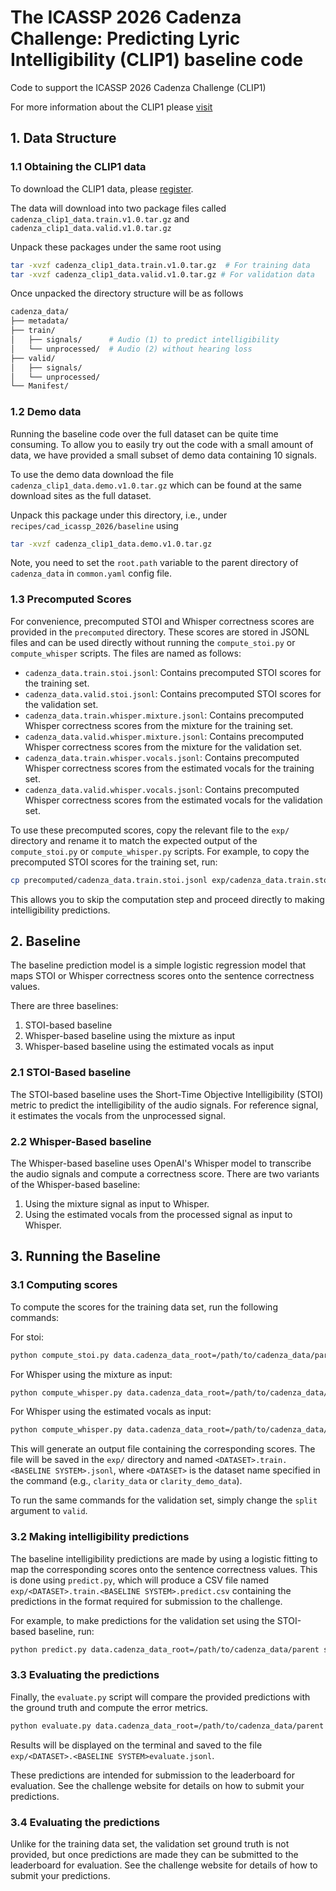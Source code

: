 # The ICASSP 2026 Cadenza Challenge: Predicting Lyric Intelligibility (CLIP1) baseline code

Code to support the ICASSP 2026 Cadenza Challenge (CLIP1)

For more information about the CLIP1 please [visit](https://cadenzachallenge.org/)

## 1. Data Structure

### 1.1 Obtaining the CLIP1 data

To download the CLIP1 data, please [register](https://cadenzachallenge.org/docs/clip1/take_part/registration).

The data will download into two package files called `cadenza_clip1_data.train.v1.0.tar.gz` and `cadenza_clip1_data.valid.v1.0.tar.gz`

Unpack these packages under the same root using

```bash
tar -xvzf cadenza_clip1_data.train.v1.0.tar.gz  # For training data
tar -xvzf cadenza_clip1_data.valid.v1.0.tar.gz # For validation data
```

Once unpacked the directory structure will be as follows

```bash
cadenza_data/
├── metadata/
├── train/
│   ├── signals/      # Audio (1) to predict intelligibility
│   └── unprocessed/  # Audio (2) without hearing loss
├── valid/
│   ├── signals/
│   └── unprocessed/
└── Manifest/
```

### 1.2 Demo data

Running the baseline code over the full dataset can be quite time consuming. 
To allow you to easily try out the code with a small amount of data, we have provided a small subset of demo data containing 10 signals.

To use the demo data download the file `cadenza_clip1_data.demo.v1.0.tar.gz` which can be found at the same download sites as the full dataset. 

Unpack this package under this directory, i.e., under `recipes/cad_icassp_2026/baseline` using

```bash
tar -xvzf cadenza_clip1_data.demo.v1.0.tar.gz
```

Note, you need to set the `root.path` variable to the parent directory of `cadenza_data` in `common.yaml` config file.

### 1.3 Precomputed Scores

For convenience, precomputed STOI and Whisper correctness scores are provided in the `precomputed` directory. 
These scores are stored in JSONL files and can be used directly without running the `compute_stoi.py` or `compute_whisper` scripts. 
The files are named as follows:

- `cadenza_data.train.stoi.jsonl`: Contains precomputed STOI scores for the training set.
- `cadenza_data.valid.stoi.jsonl`: Contains precomputed STOI scores for the validation set.
- `cadenza_data.train.whisper.mixture.jsonl`: Contains precomputed Whisper correctness scores from the mixture for the training set.
- `cadenza_data.valid.whisper.mixture.jsonl`: Contains precomputed Whisper correctness scores from the mixture for the validation set.
- `cadenza_data.train.whisper.vocals.jsonl`: Contains precomputed Whisper correctness scores from the estimated vocals for the training set.
- `cadenza_data.valid.whisper.vocals.jsonl`: Contains precomputed Whisper correctness scores from the estimated vocals for the validation set.

To use these precomputed scores, copy the relevant file to the `exp/` directory and rename it to match the expected output of the `compute_stoi.py` or `compute_whisper.py` scripts. 
For example, to copy the precomputed STOI scores for the training set, run:

```bash
cp precomputed/cadenza_data.train.stoi.jsonl exp/cadenza_data.train.stoi.jsonl
```

This allows you to skip the computation step and proceed directly to making intelligibility predictions.

## 2. Baseline

The baseline prediction model is a simple logistic regression model that maps STOI or Whisper correctness scores onto the sentence correctness values. 

There are three baselines:

1. STOI-based baseline
2. Whisper-based baseline using the mixture as input
3. Whisper-based baseline using the estimated vocals as input

### 2.1 STOI-Based baseline

The STOI-based baseline uses the Short-Time Objective Intelligibility (STOI) metric to predict the intelligibility of the audio signals.
For reference signal, it estimates the vocals from the unprocessed signal.

### 2.2 Whisper-Based baseline

The Whisper-based baseline uses OpenAI's Whisper model to transcribe the audio signals and compute a correctness score.
There are two variants of the Whisper-based baseline:

1. Using the mixture signal as input to Whisper.
2. Using the estimated vocals from the processed signal as input to Whisper.

## 3. Running the Baseline


### 3.1 Computing scores

To compute the scores for the training data set, run the following commands:

For stoi:
```bash
python compute_stoi.py data.cadenza_data_root=/path/to/cadenza_data/parent split=train baseline.system=stoi
```

For Whisper using the mixture as input:
```bash
python compute_whisper.py data.cadenza_data_root=/path/to/cadenza_data/parent split=train baseline.system=whisper.mixture
```

For Whisper using the estimated vocals as input:
```bash
python compute_whisper.py data.cadenza_data_root=/path/to/cadenza_data/parent split=train baseline.system=whisper.vocals
``` 

This will generate an output file containing the corresponding scores. 
The file will be saved in the `exp/` directory and named `<DATASET>.train.<BASELINE SYSTEM>.jsonl`, where `<DATASET>` is the dataset name specified in the command (e.g., `clarity_data` or `clarity_demo_data`).

To run the same commands for the validation set, simply change the `split` argument to `valid`.

### 3.2 Making intelligibility predictions

The baseline intelligibility predictions are made by using a logistic fitting to map the corresponding scores onto the sentence correctness values. 
This is done using `predict.py`, which will produce a CSV file named `exp/<DATASET>.train.<BASELINE SYSTEM>.predict.csv` containing the predictions in the format required for submission to the challenge.

For example, to make predictions for the validation set using the STOI-based baseline, run:
```bash
python predict.py data.cadenza_data_root=/path/to/cadenza_data/parent split=valid baseline.system=stoi
```

### 3.3 Evaluating the predictions

Finally, the `evaluate.py` script will compare the provided predictions with the ground truth and compute the error metrics.

```bash
python evaluate.py data.cadenza_data_root=/path/to/cadenza_data/parent split=valid baseline.system=stoi
```

Results will be displayed on the terminal and saved to the file `exp/<DATASET>.<BASELINE SYSTEM>evaluate.jsonl`.

These predictions are intended for submission to the leaderboard for evaluation. See the challenge website for details on how to submit your predictions.

### 3.4 Evaluating the predictions

Unlike for the training data set, the validation set ground truth is not provided, but once predictions are made they can be submitted to the leaderboard for evaluation. 
See the challenge website for details of how to submit your predictions.
